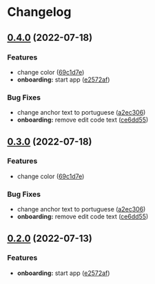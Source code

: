 # Changelog

## [0.4.0](https://github.com/julianomcl/monorepo-release-please/compare/onboarding-v0.3.0...onboarding-v0.4.0) (2022-07-18)


### Features

* change color ([69c1d7e](https://github.com/julianomcl/monorepo-release-please/commit/69c1d7ed16e8ae4a76958ccb5a4ac38c2c3e9b30))
* **onboarding:** start app ([e2572af](https://github.com/julianomcl/monorepo-release-please/commit/e2572af9f0e1c85adb7eb00d948fc71979acd39f))


### Bug Fixes

* change anchor text to portuguese ([a2ec306](https://github.com/julianomcl/monorepo-release-please/commit/a2ec3062ec9d398375603f03a259f31637d84132))
* **onboarding:** remove edit code text ([ce6dd55](https://github.com/julianomcl/monorepo-release-please/commit/ce6dd55a021c311efd6acc9a7bd2bb98c6c1fecb))

## [0.3.0](https://github.com/julianomcl/monorepo-release-please/compare/onboarding-v0.2.0...onboarding-v0.3.0) (2022-07-18)


### Features

* change color ([69c1d7e](https://github.com/julianomcl/monorepo-release-please/commit/69c1d7ed16e8ae4a76958ccb5a4ac38c2c3e9b30))


### Bug Fixes

* change anchor text to portuguese ([a2ec306](https://github.com/julianomcl/monorepo-release-please/commit/a2ec3062ec9d398375603f03a259f31637d84132))
* **onboarding:** remove edit code text ([ce6dd55](https://github.com/julianomcl/monorepo-release-please/commit/ce6dd55a021c311efd6acc9a7bd2bb98c6c1fecb))

## [0.2.0](https://github.com/julianomcl/monorepo-release-please/compare/onboarding-v0.1.0...onboarding-v0.2.0) (2022-07-13)


### Features

* **onboarding:** start app ([e2572af](https://github.com/julianomcl/monorepo-release-please/commit/e2572af9f0e1c85adb7eb00d948fc71979acd39f))

